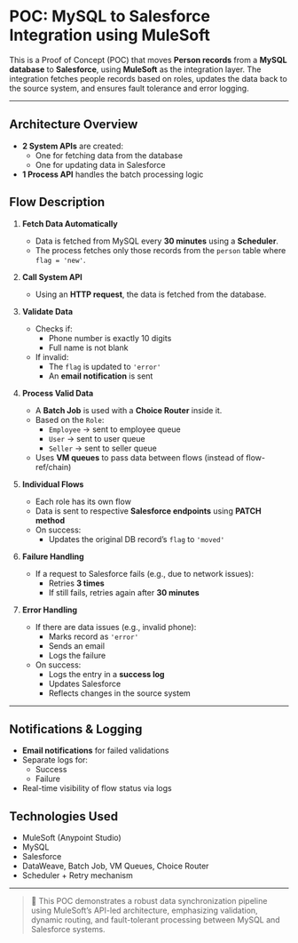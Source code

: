 #  POC: MySQL to Salesforce Integration using MuleSoft

This is a Proof of Concept (POC) that moves **Person records** from a **MySQL database** to **Salesforce**, using **MuleSoft** as the integration layer. The integration fetches people records based on roles, updates the data back to the source system, and ensures fault tolerance and error logging.

---

##  Architecture Overview

- **2 System APIs** are created:
  - One for fetching data from the database
  - One for updating data in Salesforce
- **1 Process API** handles the batch processing logic

##  Flow Description

1. **Fetch Data Automatically**
   - Data is fetched from MySQL every **30 minutes** using a **Scheduler**.
   - The process fetches only those records from the `person` table where `flag = 'new'`.

2. **Call System API**
   - Using an **HTTP request**, the data is fetched from the database.

3. **Validate Data**
   - Checks if:
     - Phone number is exactly 10 digits
     - Full name is not blank
   - If invalid:
     - The `flag` is updated to `'error'`
     - An **email notification** is sent

4. **Process Valid Data**
   - A **Batch Job** is used with a **Choice Router** inside it.
   - Based on the `Role`:
     - `Employee` → sent to employee queue
     - `User` → sent to user queue
     - `Seller` → sent to seller queue
   - Uses **VM queues** to pass data between flows (instead of flow-ref/chain)

5. **Individual Flows**
   - Each role has its own flow
   - Data is sent to respective **Salesforce endpoints** using **PATCH method**
   - On success:
     - Updates the original DB record’s `flag` to `'moved'`

6. **Failure Handling**
   - If a request to Salesforce fails (e.g., due to network issues):
     - Retries **3 times**
     - If still fails, retries again after **30 minutes**

7. **Error Handling**
   - If there are data issues (e.g., invalid phone):
     - Marks record as `'error'`
     - Sends an email
     - Logs the failure
   - On success:
     - Logs the entry in a **success log**
     - Updates Salesforce
     - Reflects changes in the source system

---

##  Notifications & Logging

- **Email notifications** for failed validations
- Separate logs for:
  - Success
  - Failure
- Real-time visibility of flow status via logs


## Technologies Used

- MuleSoft (Anypoint Studio)
- MySQL
- Salesforce
- DataWeave, Batch Job, VM Queues, Choice Router
- Scheduler + Retry mechanism

---

> 📌 This POC demonstrates a robust data synchronization pipeline using MuleSoft’s API-led architecture, emphasizing validation, dynamic routing, and fault-tolerant processing between MySQL and Salesforce systems.
